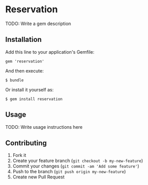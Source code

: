 # Reservation

TODO: Write a gem description

## Installation

Add this line to your application's Gemfile:

    gem 'reservation'

And then execute:

    $ bundle

Or install it yourself as:

    $ gem install reservation

## Usage

TODO: Write usage instructions here

## Contributing

1. Fork it
2. Create your feature branch (`git checkout -b my-new-feature`)
3. Commit your changes (`git commit -am 'Add some feature'`)
4. Push to the branch (`git push origin my-new-feature`)
5. Create new Pull Request
